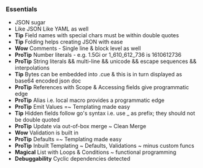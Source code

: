 ### Essentials
- JSON sugar
- Like JSON Like YAML as well
- **Tip** Field names with special chars must be within double quotes
- **Tip** Folding helps creating JSON with ease
- **Wow** Comments - Single line & block level as well
- **ProTip** Number literals - e.g. 1.5Gi or 1_610_612_736 is 1610612736
- **ProTip** String literals && multi-line && unicode && escape sequences && interpolations
- **Tip** Bytes can be embedded into .cue & this is in turn displayed as base64 encoded json doc
- **ProTip** References with Scope & Accessing fields give programmatic edge
- **ProTip** Alias i.e. local macro provides a programmatic edge
- **ProTip** Emit Values =~ Templating made easy
- **Tip** Hidden fields follow go's syntax i.e. use _ as prefix; they should not be double quoted
- **ProTip** Update via out-of-box merge ~ Clean Merge
- **Wow** Validation is built in
- **ProTip** Defaults =~ Templating made easy
- **ProTip** Inbuilt Templating ~ Defaults, Validations ~ minus custom funcs
- **Magical** List with Loops & Conditions ~ functional programming
- **Debuggability** Cyclic dependencies detected
